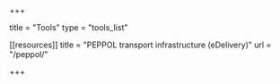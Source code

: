 +++

title = "Tools"
type = "tools_list"

[[resources]]
title = "PEPPOL transport infrastructure (eDelivery)"
url = "/peppol/"

+++
